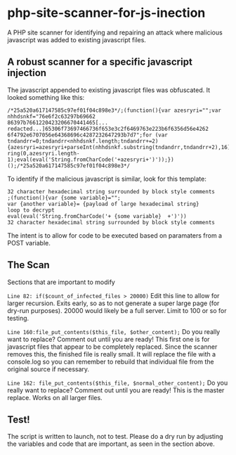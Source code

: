 # php-site-scanner-for-js-inection
A PHP site scanner for identifying and repairing an attack where malicious javascript was added to existing javascript files.

## A robust scanner for a specific javascript injection

The javascript appended to existing javascript files was obfuscated. It looked something like this:


```
/*25a520a617147585c97ef01f04c898e3*/;(function(){var azesryri="";var nhhdsnkf="76e6f2c63297b69662
86397b7661220423206670441465[... redacted...]65306f73697466736f653e3c2f6469763e223b6f6356d56e4262
6f4792e6707056e64368696c4287232647293b7d7";for (var tndandrr=0;tndandrr<nhhdsnkf.length;tndandrr+=2) {azesryri=azesryri+parseInt(nhhdsnkf.substring(tndandrr,tndandrr+2),16)+",";}azesryri=azesryri.subst
ring(0,azesryri.length-1);eval(eval('String.fromCharCode('+azesryri+')'));})();/*25a520a617147585c97ef01f04c898e3*/
```

To identify if the malicious javascript is similar, look for this template:

```
32 character hexadecimal string surrounded by block style comments
;(function(){var {some variable}="";
var {another variable}= {payload of large hexadecimal string}
loop to decrypt
eval(eval('String.fromCharCode('+ {some variable}  +')'))
32 character hexadecimal string surrounded by block style comments
```

The intent is to allow for code to be executed based on paramaters from a POST variable.

## The Scan

Sections that are important to modify

```Line 82: if($count_of_infected_files > 20000)``` Edit this line to allow for larger recursion. Exits early, so as to not generate a super large page (for dry-run purposes). 20000 would likely be a full server. Limit to 100 or so for testing.

```Line 160:file_put_contents($this_file, $other_content);``` Do you really want to replace? Comment out until you are ready! This first one is for javascript files that appear to be completely replaced. Since the scanner removes this, the finished file is really small. It will replace the file with a console.log so you can remember to rebuild that individual file from the original source if necessary.

```Line 162: file_put_contents($this_file, $normal_other_content);``` Do you really want to replace? Comment out until you are ready! This is the master replace. Works on all larger files.

## Test!

The script is written to launch, not to test. Please do a dry run by adjusting the variables and code that are important, as seen in the section above.
